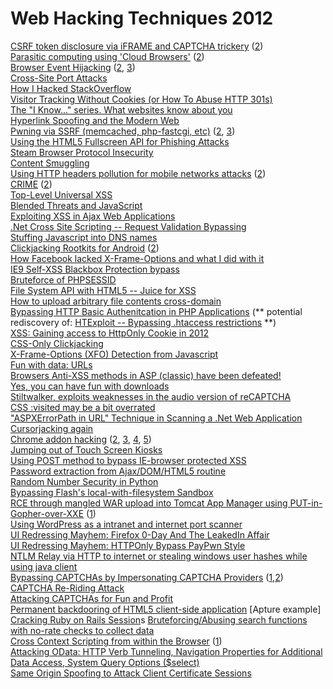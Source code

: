 # Web Hacking Techniques 2012

[CSRF token disclosure via iFRAME and CAPTCHA trickery](https://web.archive.org/web/20170903113359/http://www.computerworld.com/s/article/9234282/Attackers_can_abuse_Yahoo_developer_feature_to_steal_user_emails_other_data) ([2](https://web.archive.org/web/20170903113359/http://threatpost.com/en_us/blogs/bug-hunter-finds-blended-threat-targeting-yahoo-web-site-120312)) \
[Parasitic computing using 'Cloud Browsers'](https://web.archive.org/web/20170903113359/http://news.ncsu.edu/releases/wms-enck-cloud-browsers/) ([2](https://web.archive.org/web/20170903113359/http://www.darkreading.com/cloud-security/167901092/security/news/240142718/new-hack-abuses-cloud-based-browsers.html)) \
[Browser Event Hijacking](https://web.archive.org/web/20170903113359/http://labs.neohapsis.com/2012/11/14/browser-event-hijacking/) ([2](https://web.archive.org/web/20170903113359/http://arstechnica.com/security/2012/12/how-script-kiddies-can-hijack-your-browser-to-steal-your-password/), [3](https://web.archive.org/web/20170903113359/http://h43z.blogspot.com/2012/11/whats-real-and-whats-not.html)) \
[Cross-Site Port Attacks](https://web.archive.org/web/20170903113359/http://www.riyazwalikar.com/2012/11/cross-site-port-attacks-xspa-part-1.html) \
[How I Hacked StackOverflow](https://web.archive.org/web/20170903113359/http://blog.ircmaxell.com/2012/11/anatomy-of-attack-how-i-hacked.html) \
[Visitor Tracking Without Cookies (or How To Abuse HTTP 301s)](https://web.archive.org/web/20170903113359/http://www.scatmania.org/2012/04/24/visitor-tracking-without-cookies/) \
[The "I Know..." series. What websites know about you](https://web.archive.org/web/20170903113359/https://www.whitehatsec.com/blog/introducing-the-i-know-series/) \
[Hyperlink Spoofing and the Modern Web](https://web.archive.org/web/20170903113359/http://blogs.msdn.com/b/dross/archive/2012/04/26/hyperlink-spoofing-and-the-modern-web.aspx) \
[Pwning via SSRF (memcached, php-fastcgi, etc)](https://web.archive.org/web/20170903113359/http://media.blackhat.com/bh-us-12/Briefings/Polyakov/BH_US_12_Polyakov_SSRF_Business_WP.pdf) ([2](https://web.archive.org/web/20170903113359/http://www.slideshare.net/d0znpp/ssrf-attacks-and-sockets-smorgasbord-of-vulnerabilities), [3](https://web.archive.org/web/20170903113359/http://erpscan.com/press-center/blog/ssrf-via-ws-adressing/)) \
[Using the HTML5 Fullscreen API for Phishing Attacks](https://web.archive.org/web/20170903113359/http://feross.org/html5-fullscreen-api-attack/) \
[Steam Browser Protocol Insecurity](https://web.archive.org/web/20170903113359/http://revuln.com/files/ReVuln_Steam_Browser_Protocol_Insecurity.pdf) \
[Content Smuggling](https://web.archive.org/web/20170903113359/http://xs-sniper.com/blog/2012/10/11/content-smuggling/) \
[Using HTTP headers pollution for mobile networks attacks](https://web.archive.org/web/20170903113359/http://news.softpedia.com/news/Users-of-Mobile-Portals-Exposed-to-HTTP-Header-Pollution-Attacks-Expert-Finds-293540.shtml) ([2](https://web.archive.org/web/20170903113359/http://blog.m-sec.net/2012/new-gsm-vulnerability/)) \
[CRIME](https://web.archive.org/web/20170903113359/http://threatpost.com/en_us/blogs/new-attack-uses-ssltls-information-leak-hijack-https-sessions-090512) ([2](https://web.archive.org/web/20170903113359/http://arstechnica.com/security/2012/09/crime-hijacks-https-sessions/)) \
[Top-Level Universal XSS](https://web.archive.org/web/20170903113359/https://superevr.com/blog/2012/top-level-universal-xss/) \
[Blended Threats and JavaScript](https://web.archive.org/web/20170903113359/https://superevr.com/blog/2012/blended-threats-and-javascript/) \
[Exploiting XSS in Ajax Web Applications](https://web.archive.org/web/20170903113359/https://superevr.com/blog/2012/exploiting-xss-in-ajax-web-applications/) \
[.Net Cross Site Scripting -- Request Validation Bypassing](https://web.archive.org/web/20170903113359/http://www.quotium.com/research/advisories/XSS-NetRequestValidation.php) \
[Stuffing Javascript into DNS names](https://web.archive.org/web/20170903113359/http://www.skullsecurity.org/blog/2010/stuffing-javascript-into-dns-names) \
[Clickjacking Rootkits for Android](https://web.archive.org/web/20170903113359/https://www.youtube.com/watch?v=RxpMPrqnxC0) ([2](https://web.archive.org/web/20170903113359/http://web.ncsu.edu/abstract/technology/wms-jiang-clickjack/)) \
[How Facebook lacked X-Frame-Options and what I did with it](https://web.archive.org/web/20170903113359/http://blog.kotowicz.net/2012/08/how-facebook-lacked-x-frame-options-and.html) \
[IE9 Self-XSS Blackbox Protection bypass](https://web.archive.org/web/20170903113359/http://soroush.secproject.com/blog/2012/08/ie9-self-xss-blackbox-protection-bypass/) \
[Bruteforce of PHPSESSID](https://web.archive.org/web/20170903113359/http://blog.ptsecurity.com/2012/08/not-so-random-numbers-take-two.html) \
[File System API with HTML5 -- Juice for XSS](https://web.archive.org/web/20170903113359/http://shreeraj.blogspot.com/2012/08/file-system-api-with-html5-juice-for-xss.html) \
[How to upload arbitrary file contents cross-domain](https://web.archive.org/web/20170903113359/http://blog.kotowicz.net/2011/04/how-to-upload-arbitrary-file-contents.html) \
[Bypassing HTTP Basic Authenitcation in PHP Applications](https://web.archive.org/web/20170903113359/http://armoredcode.com/blog/bypassing-basic-authentication-in-php-applications/) (** potential rediscovery of: [HTExploit -- Bypassing .htaccess restrictions](https://web.archive.org/web/20170903113359/http://www.matiaskatz.com/en/projects/htexploit/) **) \
[XSS: Gaining access to HttpOnly Cookie in 2012](https://web.archive.org/web/20170903113359/http://seckb.yehg.net/2012/06/xss-gaining-access-to-httponly-cookie.html) \
[CSS-Only Clickjacking](https://web.archive.org/web/20170903113359/http://jsfiddle.net/gcollazo/UMyEm/embedded/result/) \
[X-Frame-Options (XFO) Detection from Javascript](https://web.archive.org/web/20170903113359/https://www.whitehatsec.com/blog/x-frame-options-xfo-detection-from-javascript/) \
[Fun with data: URLs](https://web.archive.org/web/20170903113359/http://blog.kotowicz.net/2012/04/fun-with-data-urls.html) \
[Browsers Anti-XSS methods in ASP (classic) have been defeated!](https://web.archive.org/web/20170903113359/http://soroush.secproject.com/blog/2012/06/browsers-anti-xss-methods-in-asp-classic-have-been-defeated/) \
[Yes, you can have fun with downloads](https://web.archive.org/web/20170903113359/http://lcamtuf.blogspot.com/2012/05/yes-you-can-have-fun-with-downloads.html) \
[Stiltwalker, exploits weaknesses in the audio version of reCAPTCHA](https://web.archive.org/web/20170903113359/http://www.dc949.org/projects/stiltwalker/) \
[CSS :visited may be a bit overrated](https://web.archive.org/web/20170903113359/http://lcamtuf.blogspot.com/2011/12/css-visited-may-be-bit-overrated.html) \
["ASPXErrorPath in URL" Technique in Scanning a .Net Web Application](https://web.archive.org/web/20170903113359/http://soroush.secproject.com/blog/2012/06/aspxerrorpath-in-url-technique-in-scanning-a-net-web-application/) \
[Cursorjacking again](https://web.archive.org/web/20170903113359/http://blog.kotowicz.net/2012/01/cursorjacking-again.html) \
[Chrome addon hacking](https://web.archive.org/web/20170903113359/http://blog.kotowicz.net/2012/02/intro-to-chrome-addons-hacking.html) ([2](https://web.archive.org/web/20170903113359/http://blog.kotowicz.net/2012/02/chrome-addons-hacking-want-xss-on.html), [3](https://web.archive.org/web/20170903113359/http://blog.kotowicz.net/2012/03/chrome-addons-hacking-bye-bye-adblock.html), [4](https://web.archive.org/web/20170903113359/http://blog.kotowicz.net/2012/07/xss-chef-chrome-extension-exploitation.html), [5](https://web.archive.org/web/20170903113359/http://blog.kotowicz.net/2012/09/owning-system-through-chrome-extension.html)) \
[Jumping out of Touch Screen Kiosks](https://web.archive.org/web/20170903113359/http://seckb.yehg.net/2012/09/jumping-out-of-touch-screen-kiosks.html) \
[Using POST method to bypass IE-browser protected XSS](https://web.archive.org/web/20170903113359/http://seckb.yehg.net/2012/06/using-post-method-to-bypass-ie-browser.html) \
[Password extraction from Ajax/DOM/HTML5 routine](https://web.archive.org/web/20170903113359/http://shreeraj.blogspot.com/2012/01/password-extraction-from-ajaxdomhtml5.html) \
[Random Number Security in Python](https://web.archive.org/web/20170903113359/http://blog.ptsecurity.com/2012/10/random-number-security-in-python.html) \
[Bypassing Flash's local-with-filesystem Sandbox](https://web.archive.org/web/20170903113359/http://xs-sniper.com/blog/2011/01/04/bypassing-flash%E2%80%99s-local-with-filesystem-sandbox/) \
[RCE through mangled WAR upload into Tomcat App Manager using PUT-in-Gopher-over-XXE](https://web.archive.org/web/20170903113359/http://www.slideshare.net/andrewpetukhov/no-locked-doors-no-windows-barred-hacking-openam-infrastructure/11) ([1](https://web.archive.org/web/20170903113359/https://www.youtube.com/watch?v=ZnsFhGYqI3g)) \
[Using WordPress as a intranet and internet port scanner](https://web.archive.org/web/20170903113359/https://github.com/FireFart/WordpressPingbackPortScanner) \
[UI Redressing Mayhem: Firefox 0-Day And The LeakedIn Affair](https://web.archive.org/web/20170903113359/http://blog.nibblesec.org/2012/12/ui-redressing-mayhem-firefox-0day-and.html) \
[UI Redressing Mayhem: HTTPOnly Bypass PayPwn Style](https://web.archive.org/web/20170903113359/http://blog.nibblesec.org/2012/12/ui-redressing-mayhem-httponly-bypass_19.html) \
[NTLM Relay via HTTP to internet or stealing windows user hashes while using java client](https://web.archive.org/web/20170903113359/http://erpscan.com/press-center/smbrelay-bible-7-ssrf-java-windows-love/) \
[Bypassing CAPTCHAs by Impersonating CAPTCHA Providers](https://web.archive.org/web/20170903113359/http://gursevkalra.blogspot.com/2012/10/bypassing-captchas-by-impersonating.html) ([1](https://web.archive.org/web/20170903113359/http://www.mcafee.com/us/resources/white-papers/foundstone/wp-bypassing-captchas.pdf),[2](https://web.archive.org/web/20170903113359/https://github.com/OpenSecurityResearch/clipcaptcha)) \
[CAPTCHA Re-Riding Attack](https://web.archive.org/web/20170903113359/http://gursevkalra.blogspot.com/2012/03/captcha-re-riding-attack.html) \
[Attacking CAPTCHAs for Fun and Profit](https://web.archive.org/web/20170903113359/http://www.mcafee.com/us/resources/white-papers/foundstone/wp-attacking-captchas-for-fun-profit.pdf) \
[Permanent backdooring of HTML5 client-side application](https://web.archive.org/web/20170903113359/http://securitymusings.com/article/3159/how-a-platform-using-html5-can-affect-the-security-of-your-website) [Apture example]
[Cracking Ruby on Rails Session](https://web.archive.org/web/20170903113359/http://phenoelit.org/blog/archives/2012/12/21/let_me_github_that_for_you/index.html)s
[Bruteforcing/Abusing search functions with no-rate checks to collect data](https://web.archive.org/web/20170903113359/http://suriya.me/me-and-facebook-a-cautionary-tale/) \
[Cross Context Scripting from within the Browser](https://web.archive.org/web/20170903113359/http://blog.malerisch.net/2012/12/maxthon-cross-context-scripting-xcs-about-history-rce.html) ([1](https://web.archive.org/web/20170903113359/http://blog.malerisch.net/2012/12/maxthon-cross-context-scripting-xcs-rss-rce.html)) \
[Attacking OData: HTTP Verb Tunneling, Navigation Properties for Additional Data Access, System Query Options ($select)](https://web.archive.org/web/20170903113359/http://www.mcafee.com/us/resources/white-papers/foundstone/wp-pentesters-guide-to-hacking-odata.pdf) \
[Same Origin Spoofing to Attack Client Certificate Sessions](https://web.archive.org/web/20170903113359/https://isecpartners.com/news-events/news/2012/december/an-attack-on-ssl-client-certificates.aspx)
